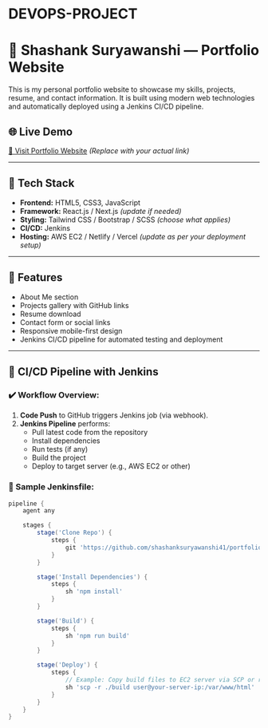 # DEVOPS-PROJECT
# 💼 Shashank Suryawanshi — Portfolio Website

This is my personal portfolio website to showcase my skills, projects, resume, and contact information. It is built using modern web technologies and automatically deployed using a Jenkins CI/CD pipeline.

## 🌐 Live Demo

[🔗 Visit Portfolio Website](http://localhost:3030/) *(Replace with your actual link)*

---

## 🚀 Tech Stack

- **Frontend:** HTML5, CSS3, JavaScript
- **Framework:** React.js / Next.js *(update if needed)*
- **Styling:** Tailwind CSS / Bootstrap / SCSS *(choose what applies)*
- **CI/CD:** Jenkins
- **Hosting:** AWS EC2 / Netlify / Vercel *(update as per your deployment setup)*

---

## 🧰 Features

- About Me section
- Projects gallery with GitHub links
- Resume download
- Contact form or social links
- Responsive mobile-first design
- Jenkins CI/CD pipeline for automated testing and deployment

---

## 🔁 CI/CD Pipeline with Jenkins

### ✔️ Workflow Overview:

1. **Code Push** to GitHub triggers Jenkins job (via webhook).
2. **Jenkins Pipeline** performs:
   - Pull latest code from the repository
   - Install dependencies
   - Run tests (if any)
   - Build the project
   - Deploy to target server (e.g., AWS EC2 or other)

### 🧪 Sample Jenkinsfile:

```groovy
pipeline {
    agent any

    stages {
        stage('Clone Repo') {
            steps {
                git 'https://github.com/shashanksuryawanshi41/portfolio.git'
            }
        }

        stage('Install Dependencies') {
            steps {
                sh 'npm install'
            }
        }

        stage('Build') {
            steps {
                sh 'npm run build'
            }
        }

        stage('Deploy') {
            steps {
                // Example: Copy build files to EC2 server via SCP or rsync
                sh 'scp -r ./build user@your-server-ip:/var/www/html'
            }
        }
    }
}
